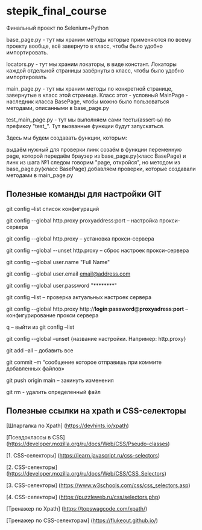 # stepik_final_course
Финальный проект по Selenium+Python

base_page.py - тут мы храним методы которые применяются по всему проекту вообще, всё завернуто в класс, чтобы было удобно импортировать.

locators.py - тут мы храним локаторы, в виде констант. Локаторы каждой отдельной страницы завёрнуты в класс, чтобы было удобно импортировать

main_page.py - тут мы храним методы по конкретной странице, завернутые в класс этой странице. Класс этот - условный MainPage - наследник класса BasePage, чтобы можно было пользоваться методами, описанными в base_page.py

test_main_page.py - тут мы выполняем сами тесты(assert-ы) по префиксу "test_". Тут вызванные функции будут запускаться.

Здесь мы будем создавать функции, которым:

выдаём нужный для проверки линк
созаём в функции переменную page, которой передаём браузер из base_page.py(класс BasePage) и линк из шага №1
следом говорим "page, откройся", но методом из base_page.py(класс BasePage)
добавляем проверки, которые создавали методами в main_page.py


## Полезные команды для настройки GIT

git config –list  список конфигураций

git config --global http.proxy proxyaddress:port – настройка прокси-сервера

git config --global http.proxy – установка прокси-сервера

git config --global --unset http.proxy – сброс настроек прокси-сервера

git config --global user.name "Full Name"

git config --global user.email email@address.com

git config --global user.password "********"

git config –list – проверка актуальных настроек сервера

git config --global http.proxy http://**login**:**password**@**proxyadress**:**port** – конфигурирование прокси сервера

q – выйти из git config –list

git config --global –unset {название настройки. Например: http.proxy}

git add –all – добавить все

git commit –m “сообщение которое отправишь при коммите добавленных файлов»

git push origin main – закинуть изменения

git rm <filename> - удалить определенный файл
 

## Полезные ссылки на xpath и CSS-селекторы

[Шпаргалка по Xpath] (https://devhints.io/xpath)

[Псевдоклассы в CSS] (https://developer.mozilla.org/ru/docs/Web/CSS/Pseudo-classes)

[1. CSS-селекторы] (https://learn.javascript.ru/css-selectors)

[2. CSS-селекторы] (https://developer.mozilla.org/ru/docs/Web/CSS/CSS_Selectors)

[3. CSS-селекторы] (https://www.w3schools.com/css/css_selectors.asp)

[4. CSS-селекторы] (https://puzzleweb.ru/css/selectors.php)

[Тренажер по Xpath] (https://topswagcode.com/xpath/)

[Тренажер по CSS-селекторам] (https://flukeout.github.io/)